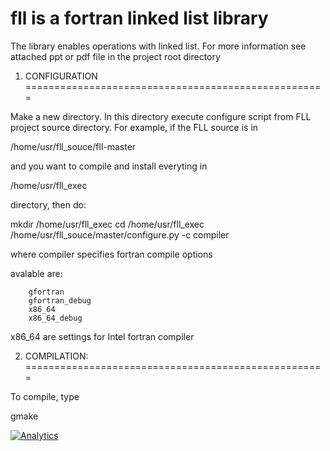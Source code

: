 # fll is a fortran linked list library 

The library enables operations with linked list.
For more information see attached ppt or pdf file in the project root directory

1. CONFIGURATION
====================================================

Make a new directory.
In this directory execute configure script from FLL project source directory.
For example, if the FLL source is in 

/home/usr/fll_souce/fll-master

and you want to compile and install everyting in 

/home/usr/fll_exec

directory, then do:

mkdir /home/usr/fll_exec
cd /home/usr/fll_exec
/home/usr/fll_souce/master/configure.py -c compiler

where compiler specifies fortran compile options

avalable are:

        gfortran
        gfortran_debug
        x86_64  
        x86_64_debug

x86_64 are settings for Intel fortran compiler



2. COMPILATION:
====================================================

To compile, type

gmake 


[![Analytics](https://ga-beacon.appspot.com/UA-86532469-1/libm3l/fll)](https://github.com/igrigorik/ga-beacon)

